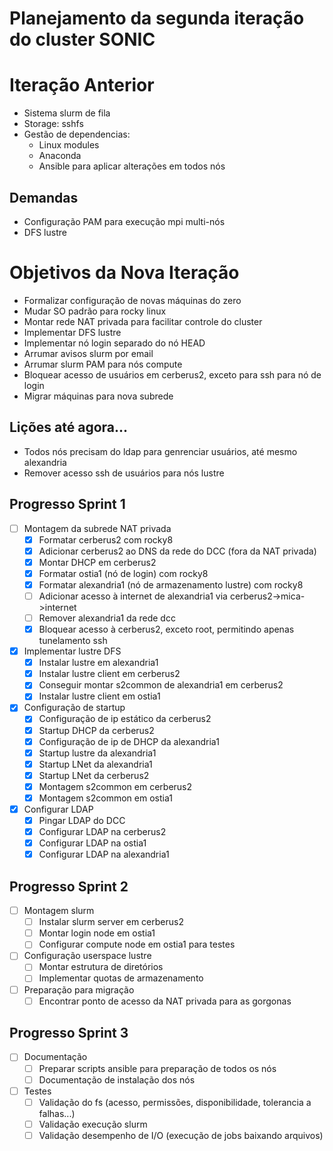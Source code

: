 # Planejamento da segunda iteração do cluster SONIC

# Iteração Anterior
 - Sistema slurm de fila
 - Storage: sshfs
 - Gestão de dependencias:
   - Linux modules
   - Anaconda
   - Ansible para aplicar alterações em todos nós
  
## Demandas
 - Configuração PAM para execução mpi multi-nós
 - DFS lustre

# Objetivos da Nova Iteração
 - Formalizar configuração de novas máquinas do zero
 - Mudar SO padrão para rocky linux
 - Montar rede NAT privada para facilitar controle do cluster
 - Implementar DFS lustre
 - Implementar nó login separado do nó HEAD
 - Arrumar avisos slurm por email
 - Arrumar slurm PAM para nós compute
 - Bloquear acesso de usuários em cerberus2, exceto para ssh para nó de login
 - Migrar máquinas para nova subrede

## Lições até agora...
 - Todos nós precisam do ldap para genrenciar usuários, até mesmo alexandria
 - Remover acesso ssh de usuários para nós lustre

## Progresso Sprint 1
 - [ ] Montagem da subrede NAT privada
   - [x] Formatar cerberus2 com rocky8
   - [x] Adicionar cerberus2 ao DNS da rede do DCC (fora da NAT privada)
   - [x] Montar DHCP em cerberus2
   - [x] Formatar ostia1 (nó de login) com rocky8
   - [x] Formatar alexandria1 (nó de armazenamento lustre) com rocky8
   - [ ] Adicionar acesso à internet de alexandria1 via cerberus2->mica->internet
   - [ ] Remover alexandria1 da rede dcc 
   - [x] Bloquear acesso à cerberus2, exceto root, permitindo apenas tunelamento ssh
 - [x] Implementar lustre DFS
   - [x] Instalar lustre em alexandria1
   - [x] Instalar lustre client em cerberus2
   - [x] Conseguir montar s2common de alexandria1 em cerberus2
   - [x] Instalar lustre client em ostia1
 - [x] Configuração de startup
   - [x] Configuração de ip estático da cerberus2
   - [x] Startup DHCP da cerberus2
   - [x] Configuração de ip de DHCP da alexandria1
   - [x] Startup lustre da alexandria1
   - [x] Startup LNet da alexandria1
   - [x] Startup LNet da cerberus2
   - [x] Montagem s2common em cerberus2
   - [x] Montagem s2common em ostia1
 - [x] Configurar LDAP
   - [x] Pingar LDAP do DCC
   - [x] Configurar LDAP na cerberus2
   - [x] Configurar LDAP na ostia1
   - [x] Configurar LDAP na alexandria1

## Progresso Sprint 2
 - [ ] Montagem slurm
   - [ ] Instalar slurm server em cerberus2
   - [ ] Montar login node em ostia1
   - [ ] Configurar compute node em ostia1 para testes
 - [ ] Configuração userspace lustre
   - [ ] Montar estrutura de diretórios
   - [ ] Implementar quotas de armazenamento
 - [ ] Preparação para migração
   - [ ] Encontrar ponto de acesso da NAT privada para as gorgonas

## Progresso Sprint 3
 - [ ] Documentação
   - [ ] Preparar scripts ansible para preparação de todos os nós
   - [ ] Documentação de instalação dos nós
 - [ ] Testes
   - [ ] Validação do fs (acesso, permissões, disponibilidade, tolerancia a falhas...)
   - [ ] Validação execução slurm
   - [ ] Validação desempenho de I/O (execução de jobs baixando arquivos)
